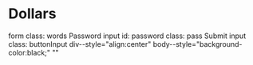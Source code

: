 # Dollars
form class: words
Password input id: password class: pass
Submit input class: buttonInput
div--style="align:center"
body--style="background-color:black;"
 "<link href="style.css" media="screen" rel="stylesheet" type="text/css">"

